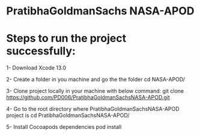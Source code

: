 # PratibhaGoldmanSachs NASA-APOD

# Steps to run the project successfully:

1- Download Xcode 13.0

2- Create a folder in you machine and go the the folder
   cd NASA-APOD/
   
3- Clone project locally in your machine with below command:
   git clone https://github.com/PD006/PratibhaGoldmanSachsNASA-APOD.git
   
4- Go to the root directory where PratibhaGoldmanSachsNASA-APOD project is 
   cd PratibhaGoldmanSachsNASA-APOD/
   
5- Install Cocoapods dependencies
   pod install


